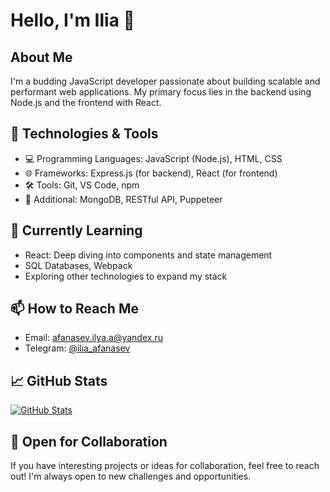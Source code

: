 

# Hello, I'm Ilia 👋

## About Me

I'm a budding JavaScript developer passionate about building scalable and performant web applications. My primary focus lies in the backend using Node.js and the frontend with React.

## 🔧 Technologies & Tools

- 💻 Programming Languages: JavaScript (Node.js), HTML, CSS
- 🌐 Frameworks: Express.js (for backend), React (for frontend)
- 🛠 Tools: Git, VS Code, npm
- 🚀 Additional: MongoDB, RESTful API, Puppeteer

## 🌱 Currently Learning

- React: Deep diving into components and state management
- SQL Databases, Webpack
- Exploring other technologies to expand my stack

## 📫 How to Reach Me

- Email: [afanasev.ilya.a@yandex.ru](mailto:afanasev.ilya.a@yandex.ru)
- Telegram: [@ilia_afanasev](https://t.me/ilia_afanasev)

## 📈 GitHub Stats

[![GitHub Stats](https://github-readme-stats.vercel.app/api?username=your-username&show_icons=true&theme=radical)](https://github.com/your-username)

## 🤝 Open for Collaboration

If you have interesting projects or ideas for collaboration, feel free to reach out! I'm always open to new challenges and opportunities.



<!---
afanasev97/afanasev97 is a ✨ special ✨ repository because its `README.md` (this file) appears on your GitHub profile.
You can click the Preview link to take a look at your changes.
--->
